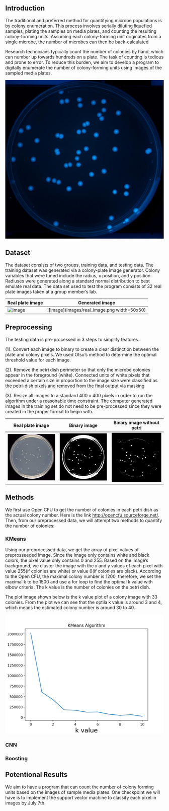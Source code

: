 ## Introduction


The traditional and preferred method for quantifying microbe populations is by colony enumeration. This process involves serially diluting liquefied samples, plating the samples on media plates, and counting the resulting colony-forming units. Assuming each colony-forming unit originates from a single microbe, the number of microbes can then be back-calculated 

Research technicians typically count the number of colonies by hand, which can number up towards hundreds on a plate. The task of counting is tedious and prone to error. To reduce this burden, we aim to develop a program to digitally enumerate the number of colony-forming units using images of the sampled media plates.

![image](images/github-image.jpg)

## Dataset

The dataset consists of two groups, training data, and testing data. The training dataset was generated via a colony-plate image generator. Colony variables that were tuned include the radius, x position, and y position. Radiuses were generated along a standard normal distribution to best emulate real data. The data set used to test the program consists of 32 real plate images taken at a group member’s lab. 

| Real plate image | Generated image |
| --- | --- |
| ![image](images/generated_images.jpg=50x50) | ![image](images/real_image.png width=50x50) |


## Preprocessing

The testing data is pre-processed in 3 steps to simplify features. 

(1).  Convert each image to binary to create a clear distinction between the plate and colony pixels. We used Otsu’s method to determine the optimal threshold value for each image.

(2).  Remove the petri dish perimeter so that only the microbe colonies appear in the foreground (white). Connected units of white pixels that exceeded a certain size in proportion to the image size were classified as the petri-dish pixels and removed from the final output via masking

(3).  Resize all images to a standard 400 x 400 pixels in order to run the algorithm under a reasonable time constraint. The computer generated images in the training set do not need to be pre-processed since they were created in the proper format to begin with. 

| Real plate image | Binary image | Binary image without petri|
| --- | --- | --- |
| ![image](images/petri.png) | ![image](images/petri2.png) |![image](images/petri3.png) |


## Methods

We first use Open CFU to get the number of colonies in each petri dish as the actual colony number. Here is the link http://opencfu.sourceforge.net/. 
Then, from our preprocessed data, we will attempt two methods to quantify the number of colonies:

### KMeans

Using our preprocessed data, we get the array of pixel values of preprosseeded image. Since the image only contains white and black colors, the pixel value only contains 0 and 255. Based on  the image’s background, we cluster the image with the x and y values of each pixel with value 255(if colonies are white) or value 0(if colonies are black). According to the Open CFU, the maximal colony number is 1200, therefore, we set the maximal k to be 1500 and use a for loop to find the optimal k value with elbow criteria. The k value is the number of colonies on the petri dish. 

The plot image shown below is the k value plot of a colony image with 33 colonies. From the plot we can see that the optila k value is around 3 and 4, which means the estimated colony number is around 30 to 40.

![image](images/KMeans.png)

### CNN

### Boosting

## Potentional Results

We aim to have a program that can count the number of colony forming units based on the images of sample media plates. One checkpoint we will have is to implement the support vector machine to classify each pixel in images by July 7th. 

